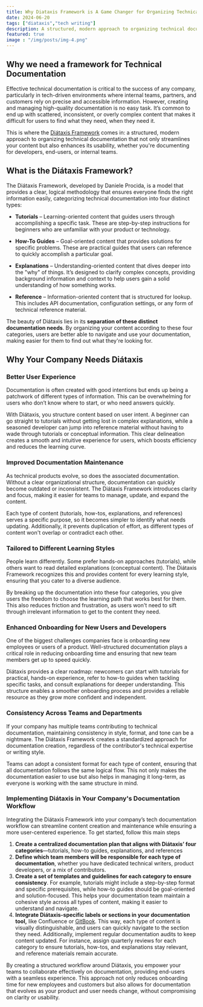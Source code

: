 ```yaml
---
title: Why Diataxis Framework is A Game Changer for Organizing Technical Documentation
date: 2024-06-20
tags: ["diataxis","tech writing"]
description: A structured, modern approach to organizing technical documentation that not only streamlines your content but also enhances its usability.
featured: true
image : "/img/posts/img-4.png"
---
```


## Why we need a framework for Technical Documentation
Effective technical documentation is critical to the success of any company, particularly in tech-driven environments where internal teams, partners, and customers rely on precise and accessible information. However, creating and managing high-quality documentation is no easy task. It’s common to end up with scattered, inconsistent, or overly complex content that makes it difficult for users to find what they need, when they need it. 

This is where the [Diátaxis Framework](https://www.diataxis.fr/) comes in: a structured, modern approach to organizing technical documentation that not only streamlines your content but also enhances its usability, whether you're documenting for developers, end-users, or internal teams.

## What is the Diátaxis Framework?

The Diátaxis Framework, developed by Daniele Procida, is a model that provides a clear, logical methodology that ensures everyone finds the right information easily, categorizing technical documentation into four distinct types:

- **Tutorials** – Learning-oriented content that guides users through accomplishing a specific task. These are step-by-step instructions for beginners who are unfamiliar with your product or technology.

- **How-To Guides** – Goal-oriented content that provides solutions for specific problems. These are practical guides that users can reference to quickly accomplish a particular goal.

- **Explanations** – Understanding-oriented content that dives deeper into the "why" of things. It’s designed to clarify complex concepts, providing background information and context to help users gain a solid understanding of how something works.

- **Reference** – Information-oriented content that is structured for lookup. This includes API documentation, configuration settings, or any form of technical reference material.

The beauty of Diátaxis lies in its **separation of these distinct documentation needs**. By organizing your content according to these four categories, users are better able to navigate and use your documentation, making easier for them to find out what they're looking for. 

## Why Your Company Needs Diátaxis

### Better User Experience
Documentation is often created with good intentions but ends up being a patchwork of different types of information. This can be overwhelming for users who don’t know where to start, or who need answers quickly.

With Diátaxis, you structure content based on user intent. A beginner can go straight to tutorials without getting lost in complex explanations, while a seasoned developer can jump into reference material without having to wade through tutorials or conceptual information. This clear delineation creates a smooth and intuitive experience for users, which boosts efficiency and reduces the learning curve.

### Improved Documentation Maintenance
As technical products evolve, so does the associated documentation. Without a clear organizational structure, documentation can quickly become outdated or inconsistent. The Diátaxis Framework introduces clarity and focus, making it easier for teams to manage, update, and expand the content.

Each type of content (tutorials, how-tos, explanations, and references) serves a specific purpose, so it becomes simpler to identify what needs updating. Additionally, it prevents duplication of effort, as different types of content won't overlap or contradict each other.

### Tailored to Different Learning Styles
People learn differently. Some prefer hands-on approaches (tutorials), while others want to read detailed explanations (conceptual content). The Diátaxis Framework recognizes this and provides content for every learning style, ensuring that you cater to a diverse audience.

By breaking up the documentation into these four categories, you give users the freedom to choose the learning path that works best for them. This also reduces friction and frustration, as users won't need to sift through irrelevant information to get to the content they need.

### Enhanced Onboarding for New Users and Developers
One of the biggest challenges companies face is onboarding new employees or users of a product. Well-structured documentation plays a critical role in reducing onboarding time and ensuring that new team members get up to speed quickly.

Diátaxis provides a clear roadmap: newcomers can start with tutorials for practical, hands-on experience, refer to how-to guides when tackling specific tasks, and consult explanations for deeper understanding. This structure enables a smoother onboarding process and provides a reliable resource as they grow more confident and independent.

### Consistency Across Teams and Departments
If your company has multiple teams contributing to technical documentation, maintaining consistency in style, format, and tone can be a nightmare. The Diátaxis Framework creates a standardized approach for documentation creation, regardless of the contributor's technical expertise or writing style.

Teams can adopt a consistent format for each type of content, ensuring that all documentation follows the same logical flow. This not only makes the documentation easier to use but also helps in managing it long-term, as everyone is working with the same structure in mind.

### Implementing Diátaxis in Your Company's Documentation Workflow

Integrating the Diátaxis Framework into your company’s tech documentation workflow can streamline content creation and maintenance while ensuring a more user-centered experience. To get started, follow this main steps
1. **Create a centralized documentation plan that aligns with Diátaxis’ four categories**—tutorials, how-to guides, explanations, and references
2. **Define which team members will be responsible for each type of documentation**, whether you have dedicated technical writers, product developers, or a mix of contributors.
3. **Create a set of templates and guidelines for each category to ensure consistency**. For example, tutorials might include a step-by-step format and specific prerequisites, while how-to guides should be goal-oriented and solution-focused. This helps your documentation team maintain a cohesive style across all types of content, making it easier to understand and navigate.
4. **Integrate Diátaxis-specific labels or sections in your documentation tool,** like Confluence or [GitBook](https://www.gitbook.com/). This way, each type of content is visually distinguishable, and users can quickly navigate to the section they need. Additionally, implement regular documentation audits to keep content updated. For instance, assign quarterly reviews for each category to ensure tutorials, how-tos, and explanations stay relevant, and reference materials remain accurate.

By creating a structured workflow around Diátaxis, you empower your teams to collaborate effectively on documentation, providing end-users with a seamless experience. This approach not only reduces onboarding time for new employees and customers but also allows for documentation that evolves as your product and user needs change, without compromising on clarity or usability.